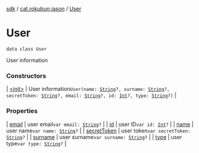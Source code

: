 [sdk](../../index.md) / [cat.rokubun.jason](../index.md) / [User](./index.md)

# User

`data class User`

User information

### Constructors

| [&lt;init&gt;](-init-.md) | User information`User(name: `[`String`](https://kotlinlang.org/api/latest/jvm/stdlib/kotlin/-string/index.html)`?, surname: `[`String`](https://kotlinlang.org/api/latest/jvm/stdlib/kotlin/-string/index.html)`?, secretToken: `[`String`](https://kotlinlang.org/api/latest/jvm/stdlib/kotlin/-string/index.html)`?, email: `[`String`](https://kotlinlang.org/api/latest/jvm/stdlib/kotlin/-string/index.html)`?, id: `[`Int`](https://kotlinlang.org/api/latest/jvm/stdlib/kotlin/-int/index.html)`?, type: `[`String`](https://kotlinlang.org/api/latest/jvm/stdlib/kotlin/-string/index.html)`?)` |

### Properties

| [email](email.md) | user email`var email: `[`String`](https://kotlinlang.org/api/latest/jvm/stdlib/kotlin/-string/index.html)`?` |
| [id](id.md) | user  ID`var id: `[`Int`](https://kotlinlang.org/api/latest/jvm/stdlib/kotlin/-int/index.html)`?` |
| [name](name.md) | user name`var name: `[`String`](https://kotlinlang.org/api/latest/jvm/stdlib/kotlin/-string/index.html)`?` |
| [secretToken](secret-token.md) | user token`var secretToken: `[`String`](https://kotlinlang.org/api/latest/jvm/stdlib/kotlin/-string/index.html)`?` |
| [surname](surname.md) | user surname`var surname: `[`String`](https://kotlinlang.org/api/latest/jvm/stdlib/kotlin/-string/index.html)`?` |
| [type](type.md) | user type`var type: `[`String`](https://kotlinlang.org/api/latest/jvm/stdlib/kotlin/-string/index.html)`?` |

